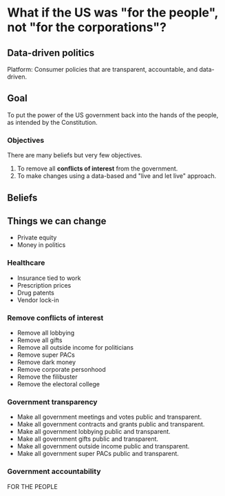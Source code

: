 # What if the US was "for the people", not "for the corporations"?

## Data-driven politics

Platform: Consumer policies that are transparent, accountable, and data-driven.

## Goal

To put the power of the US government back into the hands of the people, as intended by the Constitution.

### Objectives

There are many beliefs but very few objectives.

1. To remove all **conflicts of interest** from the government.
2. To make changes using a data-based and "live and let live" approach.

## Beliefs

## Things we can change

- Private equity
- Money in politics

### Healthcare

- Insurance tied to work
- Prescription prices
- Drug patents
- Vendor lock-in

### Remove conflicts of interest

- Remove all lobbying
- Remove all gifts
- Remove all outside income for politicians
- Remove super PACs
- Remove dark money
- Remove corporate personhood
- Remove the filibuster
- Remove the electoral college

### Government transparency

- Make all government meetings and votes public and transparent.
- Make all government contracts and grants public and transparent.
- Make all government lobbying public and transparent.
- Make all government gifts public and transparent.
- Make all government outside income public and transparent.
- Make all government super PACs public and transparent.

### Government accountability

FOR THE PEOPLE
